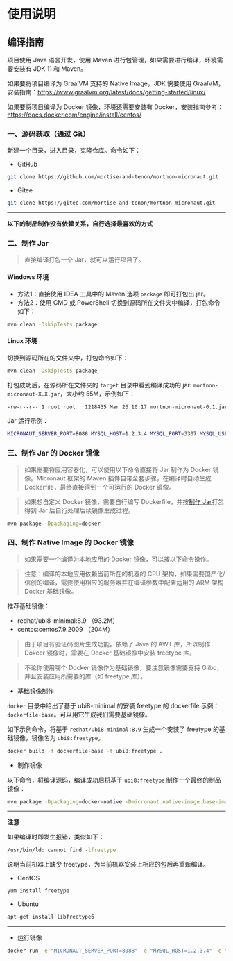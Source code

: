 # 使用说明

## 编译指南

项目使用 Java 语言开发，使用 Maven 进行包管理，如果需要进行编译，环境需要安装有 JDK 11 和 Maven。

如果要将项目编译为 GraalVM 支持的 Native Image，JDK 需要使用 GraalVM，安装指南：https://www.graalvm.org/latest/docs/getting-started/linux/

如果要将项目编译为 Docker 镜像，环境还需要安装有 Docker，安装指南参考：https://docs.docker.com/engine/install/centos/

### 一、源码获取（通过 Git）

新建一个目录，进入目录，克隆仓库。命令如下：

- GitHub

```bash
git clone https://github.com/mortise-and-tenon/mortnon-micronaut.git
```

- Gitee

```bash
git clone https://gitee.com/mortise-and-tenon/mortnon-micronaut.git
```

---

**以下的制品制作没有依赖关系，自行选择最喜欢的方式**

### 二、制作 Jar

> 直接编译打包一个 Jar，就可以运行项目了。

#### Windows 环境

- 方法1：直接使用 IDEA 工具中的 Maven 选项 `package` 即可打包出 jar。
- 方法2：使用 CMD 或 PowerShell 切换到源码所在文件夹中编译，打包命令如下：

```bash
mvn clean -DskipTests package
```

#### Linux 环境

切换到源码所在的文件夹中，打包命令如下：

```bash
mvn clean -DskipTests package
```

打包成功后，在源码所在文件夹的 `target` 目录中看到编译成功的 jar: `mortnon-micronaut-X.X.jar`，大小约 55M，示例如下：

```bash
-rw-r--r-- 1 root root   1218435 Mar 26 10:17 mortnon-micronaut-0.1.jar
```

Jar 运行示例：

```bash
MICRONAUT_SERVER_PORT=8088 MYSQL_HOST=1.2.3.4 MYSQL_PORT=3307 MYSQL_USERNAME=root MYSQL_PASSWORD=mortnon_micronaut java -jar mortnon-micronaut-0.1.jar
```

### 三、制作 Jar 的 Docker 镜像

> 如果需要将应用容器化，可以使用以下命令直接将 Jar 制作为 Docker 镜像。Micronaut 框架的 Maven 插件自带全套步骤，在编译时自动生成 Dockerfile，最终直接得到一个可运行的 Docker 镜像。

> 如果想自定义 Docker 镜像，需要自行编写 Dockerfile，并按[制作 Jar](#二制作-jar)打包得到 Jar 后自行处理后续镜像生成过程。 

```bash
mvn package -Dpackaging=docker
```

### 四、制作 Native Image 的 Docker 镜像

> 如果需要一个编译为本地应用的 Docker 镜像，可以按以下命令操作。

> 注意：编译的本地应用依赖当前所在的机器的 CPU 架构，如果需要国产化/信创的编译，需要使用相应的服务器并在编译参数中配置适用的 ARM 架构 Docker 基础镜像。

推荐基础镜像：
- redhat/ubi8-minimal:8.9 （93.2M）
- centos:centos7.9.2009 （204M）

> 由于项目有验证码图片生成功能，依赖了 Java 的 AWT 库，所以制作 Dokcer 镜像时，需要在 Docker 基础镜像中安装 freetype 库。

> 不论你使用哪个 Docker 镜像作为基础镜像，要注意镜像需要支持 Glibc，并且安装应用所需要的库（如 freetype 库）。 

- 基础镜像制作

`docker` 目录中给出了基于 ubi8-minimal 的安装 freetype 的 dockerfile 示例：`dockerfile-base`。可以用它生成我们需要基础镜像。

如下示例命令，将基于 `redhat/ubi8-minimal:8.9` 生成一个安装了 freetype 的基础镜像，镜像名为 `ubi8:freetype`。

```bash
docker build -f dockerfile-base -t ubi8:freetype .
```

- 制作镜像

以下命令，将编译源码，编译成功后将基于 `ubi8:freetype` 制作一个最终的制品镜像：

```bash
mvn package -Dpackaging=docker-native -Dmicronaut.native-image.base-image-run=ubi8:freetype
```
---

**注意**

如果编译时即发生报错，类似如下：

```bash
/usr/bin/ld: cannot find -lfreetype
```

说明当前机器上缺少 freetype，为当前机器安装上相应的包后再重新编译。

- CentOS

```bash
yum install freetype
```

- Ubuntu

```bash
apt-get install libfreetype6
```

---

- 运行镜像

```bash
docker run -e "MICRONAUT_SERVER_PORT=8088" -e "MYSQL_HOST=1.2.3.4" -e "MYSQL_PORT=3306" -e "MYSQL_USERNAME=root" -e "MYSQL_PASSWORD=mortnon_micronaut" -v /etc/localtime:/etc/localtime:ro -p 8088:8088 mortnon-micronaut:latest
```
